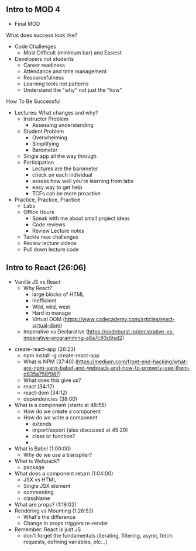 ## Intro to MOD 4

- Final MOD

What does success look like?

- Code Challenges
  - Most Difficult (minimum bar) and Easiest
- Developers not students
  - Career readiness
  - Attendance and time management
  - Resourcefulness
  - Learning tools not patterns
  - Understand the "why" not just the "how"

How To Be Successful

- Lectures: What changes and why?
  - Instructor Problem
    - Assessing understanding
  - Student Problem
    - Overwhelming
    - Simplifying
    - Barometer
  - Single app all the way through
  - Participation
    - Lectures are the barometer
    - check on each individual
    - assess how well you're learning from labs
    - easy way to get help
    - TCFs can be more proactive
- Practice, Practice, Practice
  - Labs
  - Office Hours
    - Speak with me about small project ideas
    - Code reviews
    - Review Lecture notes
  - Tackle new challenges
  - Review lecture videos
  - Pull down lecture code

## Intro to React (26:06)

- Vanilla JS vs React
  - Why React?
    - large blocks of HTML
    - Inefficient
    - Wild, wild, west
    - Hard to manage
    - Virtual DOM (https://www.codecademy.com/articles/react-virtual-dom)
  - Imperative vs Declarative (https://codeburst.io/declarative-vs-imperative-programming-a8a7c93d9ad2)

* create-react-app (26:23)
  - npm install -g create-react-app
  - What is NPM (37:40) (https://medium.com/front-end-hacking/what-are-npm-yarn-babel-and-webpack-and-how-to-properly-use-them-d835a758f987)
  - What does this give us?
  - react (34:12)
  - react-dom (34:12)
  - dependencies (38:00)
* What is a component (starts at 48:55)
  - How do we create a component
  - How do we write a component
    - extends
    - import/export (also discussed at 45:20)
    - class or function?
    - <Capitalization />
* What is Babel (1:00:00)
  - Why do we use a transpiler?
* What is Webpack?
  - package
* What does a component return (1:04:00)
  - JSX vs HTML
  - Single JSX element
  - commenting
  - className
* What are props? (1:19:02)
* Rendering vs Mounting (1:26:53)
  - What's the difference
  - Change in props triggers re-render
* Remember: React is just JS
  - don't forget the fundamentals (iterating, filtering, async, fetch requests, defining variables, etc...)
